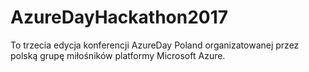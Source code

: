 # AzureDayHackathon2017

To trzecia edycja konferencji AzureDay Poland organizatowanej przez polską grupę miłośników platformy Microsoft Azure.
